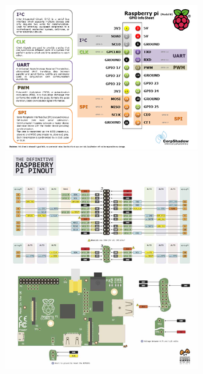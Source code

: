 ![alt text](./images/PI_B_GPIO.png "Pin Out 1")
![alt text](./images/pinout2.jpg "Pin Out PI on the board")
